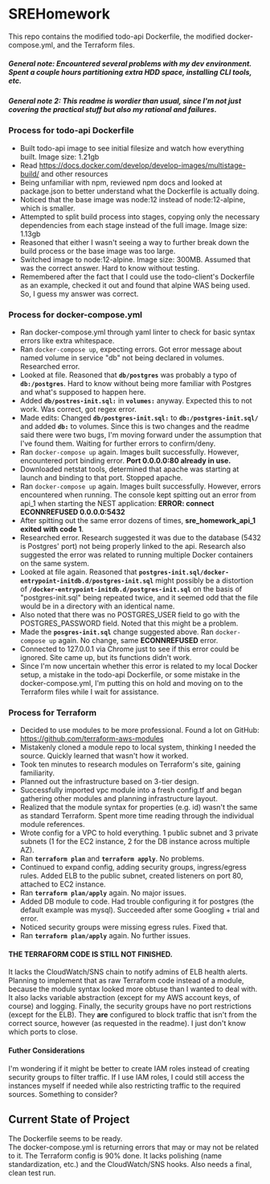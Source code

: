 # SREHomework
This repo contains the modified todo-api Dockerfile, the modified docker-compose.yml, and the Terraform files.

##### General note: Encountered several problems with my dev environment. Spent a couple hours partitioning extra HDD space, installing CLI tools, etc.

##### General note 2: This readme is wordier than usual, since I'm not just covering the practical stuff but also my rational and failures.

### Process for todo-api Dockerfile
* Built todo-api image to see initial filesize and watch how everything built. Image size: 1.21gb
* Read https://docs.docker.com/develop/develop-images/multistage-build/ and other resources
* Being unfamiliar with npm, reviewed npm docs and looked at package.json to better understand what the Dockerfile is actually doing.
* Noticed that the base image was node:12 instead of node:12-alpine, which is smaller.
* Attempted to split build process into stages, copying only the necessary dependencies from each stage instead of the full image. Image size: 1.13gb
* Reasoned that either I wasn't seeing a way to further break down the build process or the base image was too large.
* Switched image to node:12-alpine. Image size: 300MB. Assumed that was the correct answer. Hard to know without testing.
* Remembered after the fact that I could use the todo-client's Dockerfile as an example, checked it out and found that alpine WAS being used. So, I guess my answer was correct.

### Process for docker-compose.yml
* Ran docker-compose.yml through yaml linter to check for basic syntax errors like extra whitespace.
* Ran `docker-compose up`, expecting errors. Got error message about named volume in service "db" not being declared in volumes. Researched error.
* Looked at file. Reasoned that **`db/postgres`** was probably a typo of **`db:/postgres`**. Hard to know without being more familiar with Postgres and what's supposed to happen here.
* Added **`db/postres-init.sql:`** in **`volumes:`** anyway. Expected this to not work. Was correct, got regex error.
* Made edits: Changed **`db/postgres-init.sql:`** to **`db:/postgres-init.sql/`** and added **`db:`** to volumes. Since this is two changes and the readme said there were two bugs, I'm moving forward under the assumption that I've found them. Waiting for further errors to confirm/deny.
* Ran `docker-compose up` again. Images built successfully. However, encountered port binding error. **Port 0.0.0.0:80 already in use.**
* Downloaded netstat tools, determined that apache was starting at launch and binding to that port. Stopped apache.
* Ran `docker-compose up` again. Images built successfully. However, errors encountered when running. The console kept spitting out an error from api_1 when starting the NEST application: **ERROR: connect ECONNREFUSED 0.0.0.0:5432**
* After spitting out the same error dozens of times, **sre_homework_api_1 exited with code 1**.
* Researched error. Research suggested it was due to the database (5432 is Postgres' port) not being properly linked to the api. Research also suggested the error was related to running multiple Docker containers on the same system.
* Looked at file again. Reasoned that **`postgres-init.sql/docker-entrypoint-initdb.d/postgres-init.sql`** might possibly be a distortion of **`/docker-entrypoint-initdb.d/postgres-init.sql`** on the basis of "postgres-init.sql" being repeated twice, and it seemed odd that the file would be in a directory with an identical name.
* Also noted that there was no POSTGRES_USER field to go with the POSTGRES_PASSWORD field. Noted that this might be a problem.
* Made the **`posgres-init.sql`** change suggested above. Ran `docker-compose up` again. No change, same **ECONNREFUSED** error.
* Connected to 127.0.0.1 via Chrome just to see if this error could be ignored. Site came up, but its functions didn't work.
* Since I'm now uncertain whether this error is related to my local Docker setup, a mistake in the todo-api Dockerfile, or some mistake in the docker-compose.yml, I'm putting this on hold and moving on to the Terraform files while I wait for assistance.

### Process for Terraform
* Decided to use modules to be more professional. Found a lot on GitHub: https://github.com/terraform-aws-modules
* Mistakenly cloned a module repo to local system, thinking I needed the source. Quickly learned that wasn't how it worked.
* Took ten minutes to research modules on Terraform's site, gaining familiarity.
* Planned out the infrastructure based on 3-tier design.
* Successfully imported vpc module into a fresh config.tf and began gathering other modules and planning infrastructure layout.
* Realized that the module syntax for properties (e.g. id) wasn't the same as standard Terraform. Spent more time reading through the individual module references.
* Wrote config for a VPC to hold everything. 1 public subnet and 3 private subnets (1 for the EC2 instance, 2 for the DB instance across multiple AZ).
* Ran **`terraform plan`** and **`terraform apply`**. No problems.
* Continued to expand config, adding security groups, ingress/egress rules. Added ELB to the public subnet, created listeners on port 80, attached to EC2 instance.
* Ran **`terraform plan/apply`** again. No major issues.
* Added DB module to code. Had trouble configuring it for postgres (the default example was mysql). Succeeded after some Googling + trial and error.
* Noticed security groups were missing egress rules. Fixed that.
* Ran **`terraform plan/apply`** again. No further issues.
#### **THE TERRAFORM CODE IS STILL NOT FINISHED**.  
It lacks the CloudWatch/SNS chain to notify admins of ELB health alerts. Planning to implement that as raw Terraform code instead of a module, because the module syntax looked more obtuse than I wanted to deal with. It also lacks variable abstraction (except for my AWS account keys, of course) and logging. Finally, the security groups have no port restrictions (except for the ELB). They **are** configured to block traffic that isn't from the correct source, however (as requested in the readme). I just don't know which ports to close.

#### **Futher Considerations**
I'm wondering if it might be better to create IAM roles instead of creating security groups to filter traffic. If I use IAM roles, I could still access the instances myself if needed while also restricting traffic to the required sources. Something to consider?

## Current State of Project  
The Dockerfile seems to be ready.  
The docker-compose.yml is returning errors that may or may not be related to it.
The Terraform config is 90% done. It lacks polishing (name standardization, etc.) and the CloudWatch/SNS hooks. Also needs a final, clean test run.
